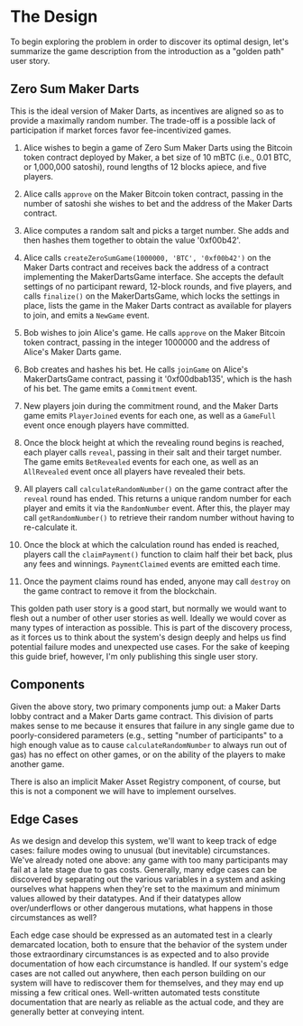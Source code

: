 # The Design

To begin exploring the problem in order to discover its optimal design, let's
summarize the game description from the introduction as a "golden path" user
story.

## Zero Sum Maker Darts

This is the ideal version of Maker Darts, as incentives are aligned so as to
provide a maximally random number. The trade-off is a possible lack of
participation if market forces favor fee-incentivized games.

1. Alice wishes to begin a game of Zero Sum Maker Darts using the Bitcoin token
contract deployed by Maker, a bet size of 10 mBTC (i.e., 0.01 BTC, or 1,000,000
satoshi), round lengths of 12 blocks apiece, and five players.

2. Alice calls `approve` on the Maker Bitcoin token contract, passing in the
number of satoshi she wishes to bet and the address of the Maker Darts contract.

3. Alice computes a random salt and picks a target number. She adds and then
hashes them together to obtain the value '0xf00b42'.

4. Alice calls `createZeroSumGame(1000000, 'BTC', '0xf00b42')` on the Maker
Darts contract and receives back the address of a contract implementing the
MakerDartsGame interface. She accepts the default settings of no participant
reward, 12-block rounds, and five players, and calls `finalize()` on the
MakerDartsGame, which locks the settings in place, lists the game in the
Maker Darts contract as available for players to join, and emits a `NewGame`
event.

5. Bob wishes to join Alice's game. He calls `approve` on the Maker Bitcoin
token contract, passing in the integer 1000000 and the address of Alice's Maker
Darts game.

6. Bob creates and hashes his bet. He calls `joinGame` on Alice's MakerDartsGame
contract, passing it '0xf00dbab135', which is the hash of his bet. The game
emits a `Commitment` event.

7. New players join during the commitment round, and the Maker Darts game emits
`PlayerJoined` events for each one, as well as a `GameFull` event once enough
players have committed.

8. Once the block height at which the revealing round begins is reached, each
player calls `reveal`, passing in their salt and their target number. The game
emits `BetRevealed` events for each one, as well as an `AllRevealed` event once
all players have revealed their bets.

9. All players call `calculateRandomNumber()` on the game contract after the
`reveal` round has ended. This returns a unique random number for each player
and emits it via the `RandomNumber` event. After this, the player may call
`getRandomNumber()` to retrieve their random number without having to
re-calculate it.

10. Once the block at which the calculation round has ended is reached, players
call the `claimPayment()` function to claim half their bet back, plus any
fees and winnings. `PaymentClaimed` events are emitted each time.

11. Once the payment claims round has ended, anyone may call `destroy` on the
game contract to remove it from the blockchain.

This golden path user story is a good start, but normally we would want to flesh
out a number of other user stories as well. Ideally we would cover as many types
of interaction as possible. This is part of the discovery process, as it forces
us to think about the system's design deeply and helps us find potential failure
modes and unexpected use cases. For the sake of keeping this guide brief,
however, I'm only publishing this single user story.

## Components

Given the above story, two primary components jump out: a Maker Darts lobby
contract and a Maker Darts game contract. This division of parts makes sense to
me because it ensures that failure in any single game due to poorly-considered
parameters (e.g., setting "number of participants" to a high enough value as to
cause `calculateRandomNumber` to always run out of gas) has no effect on other
games, or on the ability of the players to make another game.

There is also an implicit Maker Asset Registry component, of course, but this is
not a component we will have to implement ourselves.

## Edge Cases

As we design and develop this system, we'll want to keep track of edge cases:
failure modes owing to unusual (but inevitable) circumstances. We've already
noted one above: any game with too many participants may fail at a late stage
due to gas costs. Generally, many edge cases can be discovered by separating out
the various variables in a system and asking ourselves what happens when they're
set to the maximum and minimum values allowed by their datatypes. And if their
datatypes allow over/underflows or other dangerous mutations, what happens in
those circumstances as well?

Each edge case should be expressed as an automated test in a clearly demarcated
location, both to ensure that the behavior of the system under those
extraordinary circumstances is as expected and to also provide documentation of
how each circumstance is handled. If our system's edge cases are not called out
anywhere, then each person building on our system will have to rediscover them
for themselves, and they may end up missing a few critical ones. Well-written
automated tests constitute documentation that are nearly as reliable as the
actual code, and they are generally better at conveying intent.
